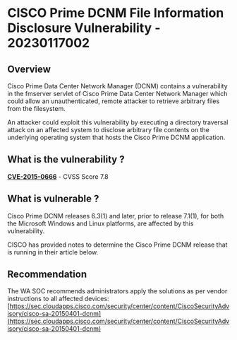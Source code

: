 # CISCO Prime DCNM File Information Disclosure Vulnerability - 20230117002

## Overview

Cisco Prime Data Center Network Manager (DCNM) contains a vulnerability in the fmserver servlet of Cisco Prime Data Center Network Manager which could allow an unauthenticated, remote attacker to retrieve arbitrary files from the filesystem.

An attacker could exploit this vulnerability by executing a directory traversal attack on an affected system to disclose arbitrary file contents on the underlying operating system that hosts the Cisco Prime DCNM application.

## What is the vulnerability ?

[**CVE-2015-0666**](https://cve.mitre.org/cgi-bin/cvename.cgi?name=CVE-2015-0666) - CVSS Score 7.8

## What is vulnerable ?

Cisco Prime DCNM releases 6.3(1) and later, prior to release 7.1(1), for both the Microsoft Windows and Linux platforms, are affected by this vulnerability.

CISCO has provided notes to determine the Cisco Prime DCNM release that is running in their article below.

## Recommendation

The WA SOC recommends administrators apply the solutions as per vendor instructions to all affected devices: [https://sec.cloudapps.cisco.com/security/center/content/CiscoSecurityAdvisory/cisco-sa-20150401-dcnm](https://sec.cloudapps.cisco.com/security/center/content/CiscoSecurityAdvisory/cisco-sa-20150401-dcnm)
